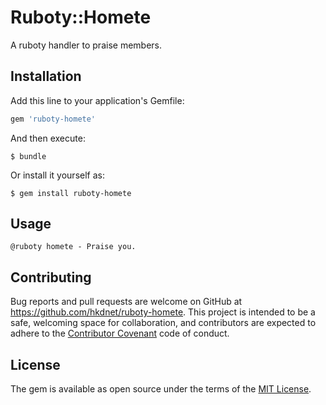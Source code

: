 # Ruboty::Homete

A ruboty handler to praise members.

## Installation

Add this line to your application's Gemfile:

```ruby
gem 'ruboty-homete'
```

And then execute:

    $ bundle

Or install it yourself as:

    $ gem install ruboty-homete

## Usage

```
@ruboty homete - Praise you.
```

## Contributing

Bug reports and pull requests are welcome on GitHub at https://github.com/hkdnet/ruboty-homete. This project is intended to be a safe, welcoming space for collaboration, and contributors are expected to adhere to the [Contributor Covenant](contributor-covenant.org) code of conduct.


## License

The gem is available as open source under the terms of the [MIT License](https://github.com/hkdnet/ruboty-homete/blob/master/LICENSE.txt).
